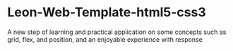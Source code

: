 # Leon-Web-Template-html5-css3
A new step of learning and practical application on some concepts such as grid, flex, and position, and an enjoyable experience with response

